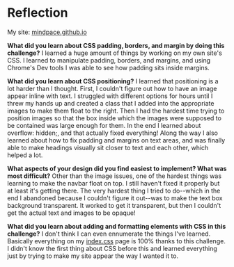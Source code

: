 # Reflection
My site: [mindpace.github.io](https://mindplace.github.io)

**What did you learn about CSS padding, borders, and margin by doing this challenge?** 
I learned a huge amount of things by working on my own site's CSS. I learned to manipulate
padding, borders, and margins, and using Chrome's Dev tools I was able to see how 
padding sits inside margins. 

**What did you learn about CSS positioning?**
I learned that positioning is a lot harder than I thought. First, I couldn't figure
out how to have an image appear inline with text. I struggled with different options
for hours until I threw my hands up and created a class that I added into the 
appropriate images to make them float to the right. Then I had the hardest time
trying to position images so that the box inside which the images were supposed
to be contained was large enough for them. In the end I learned about overflow: hidden;, and that
actually fixed everything! Along the way I also learned about how to fix padding and margins
on text areas, and was finally able to make headings visually sit closer to text and each 
other, which helped a lot. 

**What aspects of your design did you find easiest to implement? What was most difficult?**
Other than the image issues, one of the hardest things was learning to make the navbar
float on top. I still haven't fixed it properly but at least it's getting there. 
The very hardest thing I tried to do--which in the end I abandoned because I 
couldn't figure it out--was to make the text box background transparent. It worked
to get it transparent, but then I couldn't get the actual text and images to be 
opaque! 

**What did you learn about adding and formatting elements with CSS in this challenge?**
I don't think I can even ennumerate the things I've learned. Basically everything on my 
[index.css](https://github.com/mindplace/mindplace.github.io/blob/master/css/index.css) page
is 100% thanks to this challenge. I didn't know the first thing about CSS before this 
and learned everything just by trying to make my site appear the way I wanted it to. 
